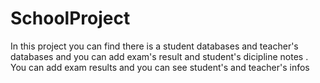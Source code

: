 # SchoolProject
In this project you can find there is a student databases and teacher's databases and you can add exam's result and student's dicipline notes . You can add exam results and you can see student's  and teacher's infos
